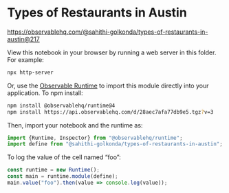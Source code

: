 # Types of Restaurants in Austin

https://observablehq.com/@sahithi-golkonda/types-of-restaurants-in-austin@217

View this notebook in your browser by running a web server in this folder. For
example:

~~~sh
npx http-server
~~~

Or, use the [Observable Runtime](https://github.com/observablehq/runtime) to
import this module directly into your application. To npm install:

~~~sh
npm install @observablehq/runtime@4
npm install https://api.observablehq.com/d/28aec7afa77db9e5.tgz?v=3
~~~

Then, import your notebook and the runtime as:

~~~js
import {Runtime, Inspector} from "@observablehq/runtime";
import define from "@sahithi-golkonda/types-of-restaurants-in-austin";
~~~

To log the value of the cell named “foo”:

~~~js
const runtime = new Runtime();
const main = runtime.module(define);
main.value("foo").then(value => console.log(value));
~~~
